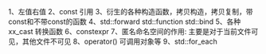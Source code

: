 1、左值右值
2、const 引用
3、衍生的各种构造函数，拷贝构造，拷贝复制，带const和不带const的函数
4、std::forward std::function std::bind
5、各种xx_cast 转换函数
6、constexpr
7、匿名命名空间的作用: 主要是对于当前文件可见，其他文件不可见
8、operator() 可调用对象等
9、std::for_each